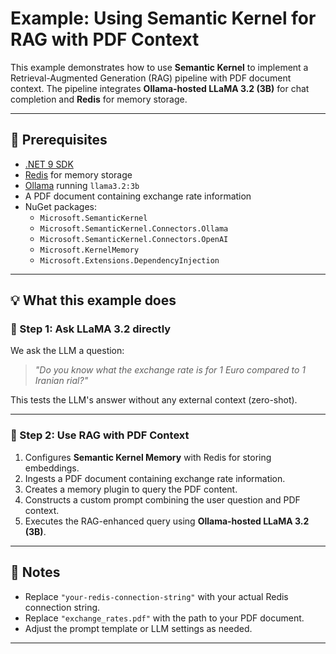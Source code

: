 # Example: Using Semantic Kernel for RAG with PDF Context

This example demonstrates how to use **Semantic Kernel** to implement a Retrieval-Augmented Generation (RAG) pipeline with PDF document context. The pipeline integrates **Ollama-hosted LLaMA 3.2 (3B)** for chat completion and **Redis** for memory storage.

---

## 🔧 Prerequisites

- [.NET 9 SDK](https://dotnet.microsoft.com/en-us/download)
- [Redis](https://redis.io/) for memory storage
- [Ollama](https://ollama.com/) running `llama3.2:3b`
- A PDF document containing exchange rate information
- NuGet packages:
  - `Microsoft.SemanticKernel`
  - `Microsoft.SemanticKernel.Connectors.Ollama`
  - `Microsoft.SemanticKernel.Connectors.OpenAI`
  - `Microsoft.KernelMemory`
  - `Microsoft.Extensions.DependencyInjection`

---

## 💡 What this example does

### 🔹 Step 1: Ask LLaMA 3.2 directly
We ask the LLM a question:
> _"Do you know what the exchange rate is for 1 Euro compared to 1 Iranian rial?"_

This tests the LLM's answer without any external context (zero-shot).

---

### 🔹 Step 2: Use RAG with PDF Context
1. Configures **Semantic Kernel Memory** with Redis for storing embeddings.
2. Ingests a PDF document containing exchange rate information.
3. Creates a memory plugin to query the PDF content.
4. Constructs a custom prompt combining the user question and PDF context.
5. Executes the RAG-enhanced query using **Ollama-hosted LLaMA 3.2 (3B)**.

---

## 📎 Notes

- Replace `"your-redis-connection-string"` with your actual Redis connection string.
- Replace `"exchange_rates.pdf"` with the path to your PDF document.
- Adjust the prompt template or LLM settings as needed.

---
